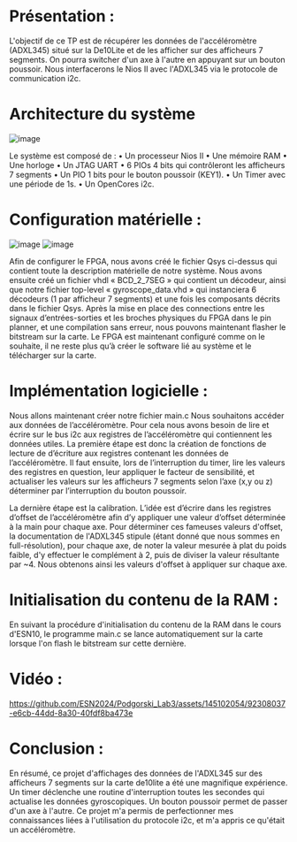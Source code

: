 # Présentation :

L'objectif de ce TP est de récupérer les données de l'accéléromètre (ADXL345) situé sur la De10Lite et de les afficher sur des afficheurs 7 segments.
On pourra switcher d'un axe à l'autre en appuyant sur un bouton poussoir.
Nous interfacerons le Nios II avec l'ADXL345 via le protocole de communication i2c.

# Architecture du système

![image](https://github.com/ESN2024/Podgorski_Lab3/assets/145102054/b8e7f880-a901-4766-a6e3-4ab3d4e39fc9)


Le système est composé de :
•	Un processeur Nios II
•	Une mémoire RAM
•	Une horloge
•	Un JTAG UART
•	6 PIOs 4 bits qui contrôleront les afficheurs 7 segments
•	Un PIO 1 bits pour le bouton poussoir (KEY1).
•	Un Timer avec une période de 1s.
•	Un OpenCores i2c.

# Configuration matérielle :

![image](https://github.com/ESN2024/Podgorski_Lab3/assets/145102054/7db04c65-e15c-489b-965c-5381dfaf728b)
![image](https://github.com/ESN2024/Podgorski_Lab3/assets/145102054/d3388708-02cb-4a2d-b1d4-ddd61ff68428)


Afin de configurer le FPGA, nous avons créé le fichier Qsys ci-dessus qui contient toute la description matérielle de notre système.
Nous avons ensuite créé un fichier vhdl « BCD_2_7SEG » qui contient un décodeur, ainsi que notre fichier top-level « gyroscope_data.vhd » qui instanciera 6 décodeurs (1 par afficheur 7 segments) et une fois les composants décrits dans le fichier Qsys.
Après la mise en place des connections entre les signaux d’entrées-sorties et les broches physiques du FPGA dans le pin planner, et une compilation sans erreur, nous pouvons maintenant flasher le bitstream sur la carte.
Le FPGA est maintenant configuré comme on le souhaite, il ne reste plus qu’à créer le software lié au système et le télécharger sur la carte.

# Implémentation logicielle :

Nous allons maintenant créer notre fichier main.c
Nous souhaitons accéder aux données de l’accéléromètre. Pour cela nous avons besoin de lire et écrire sur le bus i2c aux registres de l’accéléromètre qui contiennent les données utiles.
La première étape est donc la création de fonctions de lecture de d’écriture aux registres contenant les données de l’accéléromètre.
Il faut ensuite, lors de l’interruption du timer, lire les valeurs des registres en question, leur appliquer le facteur de sensibilité, et actualiser les valeurs sur les afficheurs 7 segments selon l’axe (x,y ou z) déterminer par l’interruption du bouton poussoir.

La dernière étape est la calibration. L’idée est d’écrire dans les registres d’offset de l’accéléromètre afin d’y appliquer une valeur d’offset déterminée à la main pour chaque axe.
Pour déterminer ces fameuses valeurs d'offset, la documentation de l'ADXL345 stipule (étant donné que nous sommes en full-résolution), pour chaque axe, de noter la valeur mesurée à plat du poids faible, d'y effectuer le complément à 2, puis de diviser la valeur résultante par ~4. Nous obtenons ainsi les valeurs d'offset à appliquer sur chaque axe.


# Initialisation du contenu de la RAM :

En suivant la procédure d'initialisation du contenu de la RAM dans le cours d'ESN10, le programme main.c se lance automatiquement sur la carte lorsque l'on flash le bitstream sur cette dernière.


# Vidéo :



https://github.com/ESN2024/Podgorski_Lab3/assets/145102054/92308037-e6cb-44dd-8a30-40fdf8ba473e




# Conclusion :

En résumé, ce projet d'affichages des données de l'ADXL345 sur des afficheurs 7 segments sur la carte de10lite a été une magnifique expérience. Un timer déclenche une routine d'interruption toutes les secondes qui actualise les données gyroscopiques. Un bouton poussoir permet de passer d'un axe à l'autre. Ce projet m'a permis de perfectionner mes connaissances liées à l'utilisation du protocole i2c, et m'a appris ce qu'était un accéléromètre.

